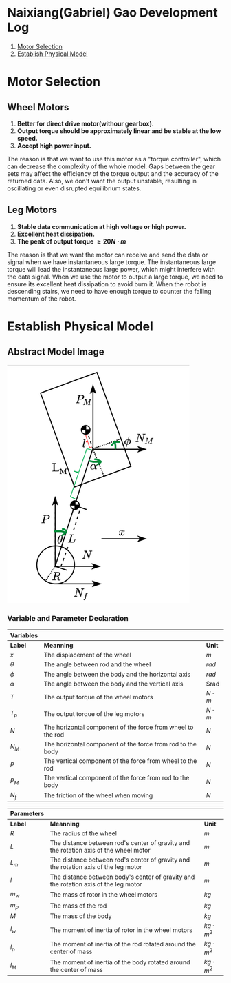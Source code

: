 # Naixiang(Gabriel) Gao Development Log
1. [Motor Selection](#MotorSelection)
2. [Establish Physical Model](#PhysicalModel)

# Motor Selection <a name="MotorSelection"></a>
## Wheel Motors
1. **Better for direct drive motor(withour gearbox).**
2. **Output torque should be approximately linear and be stable at the low speed.**
3. **Accept high power input.**

The reason is that we want to use this motor as a "torque controller", which can decrease the complexity of the whole model. Gaps between the gear sets may affect the efficiency of the torque output and the accuracy of the returned data. Also, we don't want the output unstable, resulting in oscillating or even disrupted equilibrium states. 

## Leg Motors
1. **Stable data communication at high voltage or high power.**
2. **Excellent heat dissipation.**
3. **The peak of output torque $\ge 20 N\cdot m$**

The reason is that we want the motor can receive and send the data or signal when we have instantaneous large torque. The instantaneous large torque will lead the instantaneous large power, which might interfere with the data signal. When we use the motor to output a large torque, we need to ensure its excellent heat dissipation to avoid burn it. When the robot is descending stairs, we need to have enough torque to counter the falling momentum of the robot.

# Establish Physical Model <b name="PhysicalModel"></b>
## Abstract Model Image
![Abstract_model](../../image/abstract_model.png)
### Variable and Parameter Declaration 

|**Variables** |                                                             |            |  
|---           |---                                                          |---         |
|**Label**     |**Meanning**                                                 |**Unit**    |
|$x$           |The displacement of the wheel                                |$m$         |  
|$\theta$      |The angle between rod and the wheel                          |$rad$       |
|$\phi$        |The angle between the body and the horizontal axis           |$rad$       |
|$\alpha$      |The angle between the body and the vertical axis             |$rad        |
|$T$           |The output torque of the wheel motors                        |$N\cdot m$  |
|$T_p$         |The output torque of the leg motors                          |$N\cdot m$  |
|$N$           |The horizontal component of the force from wheel to the rod  |$N$         |
|$N_M$         |The horizontal component of the force from rod to the body   |$N$         |
|$P$           |The vertical component of the force from wheel to the rod    |$N$         |
|$P_M$         |The vertical component of the force from rod to the body     |$N$         |
|$N_f$         |The friction of the wheel when moving                        |$N$         |

|**Parameters**|                                                                                      |                |  
|---           |---                                                                                   |---             |
|**Label**     |**Meanning**                                                                          |**Unit**        |
|$R$           |The radius of the wheel                                                               |$m$             |  
|$L$           |The distance between rod's center of gravity and the rotation axis of the wheel motor |$m$             |
|$L_m$         |The distance between rod's center of gravity and the rotation axis of the leg motor   |$m$             |
|$l$           |The distance between body's center of gravity and the rotation axis of the leg motor  |$m$             |
|$m_w$         |The mass of rotor in the wheel motors                                                 |$kg$            |
|$m_p$         |The mass of the rod                                                                   |$kg$            |
|$M$           |The mass of the body                                                                  |$kg$            |
|$I_w$         |The moment of inertia of rotor in the wheel motors                                    |$kg\cdot m^2$   |
|$I_p$         |The moment of inertia of the rod rotated around the center of mass                    |$kg\cdot m^2$   |
|$I_M$         |The moment of inertia of the body rotated around the center of mass                   |$kg\cdot m^2$   |